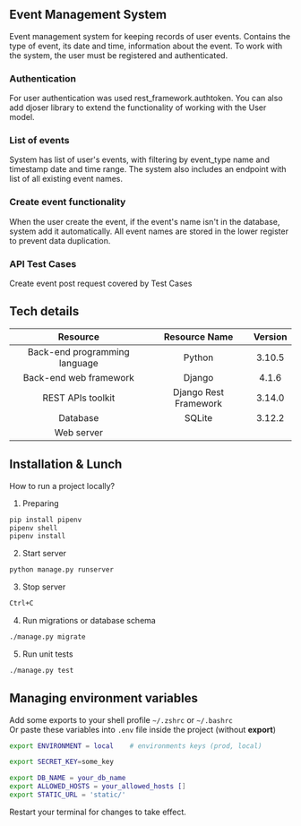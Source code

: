 ## Event Management System 

Event management system for keeping records of user events. 
Contains the type of event, its date and time, information about the event. 
To work with the system, the user must be registered and authenticated.

### Authentication

For user authentication was used rest_framework.authtoken. 
You can also add djoser library to extend the functionality of working with the User model.

### List of events

System has list of user's events, with filtering by event_type name and timestamp date and time range. 
The system also includes an endpoint with list of all existing event names.

### Create event functionality

When the user create the event, if the event's name isn't in the database, system add it automatically. 
All event names are stored in the lower register to prevent data duplication.

### API Test Cases

Create event post request covered by Test Cases

## Tech details

|**Resource**|**Resource Name**|**Version**|
| :-: | :-: | :-: | 
|Back-end programming language|Python|3.10.5|
|Back-end web framework|Django|4.1.6|
|REST APIs toolkit|Django Rest Framework|3.14.0|
|Database|SQLite|3.12.2|
|Web server|||

## Installation & Lunch

How to run a project locally?

1. Preparing

```sh
pip install pipenv
pipenv shell
pipenv install
```

2. Start server

```sh
python manage.py runserver
```

3. Stop server

```sh
Ctrl+C
```

4. Run migrations or database schema 
```sh
./manage.py migrate
```
5. Run unit tests 

```sh
./manage.py test
```

## Managing environment variables

Add some exports to your shell profile `~/.zshrc` or `~/.bashrc`<br>
Or paste these variables into `.env` file inside the project (without **export**)

```sh
export ENVIRONMENT = local    # environments keys (prod, local)

export SECRET_KEY=some_key

export DB_NAME = your_db_name
export ALLOWED_HOSTS = your_allowed_hosts []
export STATIC_URL = 'static/'
```

Restart your terminal for changes to take effect.
